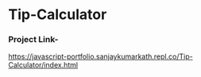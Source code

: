# Tip-Calculator

### Project Link-
https://javascript-portfolio.sanjaykumarkath.repl.co/Tip-Calculator/index.html
